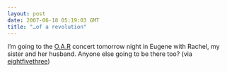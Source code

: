```yaml
---
layout: post
date: 2007-06-18 05:19:03 GMT
title: "…of a revolution"
---
```

I’m going to the <a href="http://ofarevolution.com/">O.A.R</a> concert tomorrow night in Eugene with Rachel, my sister and her husband. Anyone else going to be there too?
 (via <a href="http://www.eightfivethree.com/2007/06/17/of-a-revolution/">eightfivethree</a>)